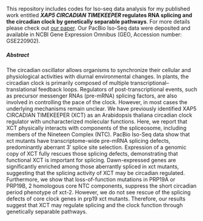 This repository includes codes for Iso-seq data analysis for my published work entitled ***XAP5 CIRCADIAN TIMEKEEPER* regulates RNA splicing and the circadian clock by genetically separable pathways**. For more details please check out [our paper](https://doi.org/10.1093/plphys/kiad193). Our PacBio Iso-Seq data were deposited and available in NCBI Gene Expression Omnibus (GEO, Accession number: GSE220902).

##### Abstract
The circadian oscillator allows organisms to synchronize their cellular and physiological activities with diurnal environmental changes. In plants, the circadian clock is primarily composed of multiple transcriptional–translational feedback loops. Regulators of post-transcriptional events, such as precursor messenger RNAs (pre-mRNA) splicing factors, are also involved in controlling the pace of the clock. However, in most cases the underlying mechanisms remain unclear. We have previously identified XAP5 CIRCADIAN TIMEKEEPER (XCT) as an Arabidopsis thaliana circadian clock regulator with uncharacterized molecular functions. Here, we report that XCT physically interacts with components of the spliceosome, including members of the Nineteen Complex (NTC). PacBio Iso-Seq data show that xct mutants have transcriptome-wide pre-mRNA splicing defects, predominantly aberrant 3′ splice site selection. Expression of a genomic copy of XCT fully rescues those splicing defects, demonstrating that functional XCT is important for splicing. Dawn-expressed genes are significantly enriched among those aberrantly spliced in xct mutants, suggesting that the splicing activity of XCT may be circadian regulated. Furthermore, we show that loss-of-function mutations in PRP19A or PRP19B, 2 homologous core NTC components, suppress the short circadian period phenotype of xct-2. However, we do not see rescue of the splicing defects of core clock genes in prp19 xct mutants. Therefore, our results suggest that XCT may regulate splicing and the clock function through genetically separable pathways.
